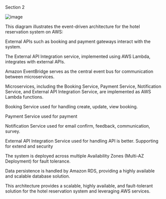 Section 2

![image](https://github.com/ducnguyen55/assignmentHRS/assets/38359443/f39d94d1-6bd9-4883-8158-d7cb50e822a1)

This diagram illustrates the event-driven architecture for the hotel reservation system on AWS:

External APIs such as booking and payment gateways interact with the system.

The External API Integration service, implemented using AWS Lambda, integrates with external APIs.

Amazon EventBridge serves as the central event bus for communication between microservices.

Microservices, including the Booking Service, Payment Service, Notification Service, and External API Integration Service, are implemented as AWS Lambda functions.

Booking Service used for handling create, update, view booking.

Payment Service used for payment

Notification Service used for email confirm, feedback, communication, survey.

External API Integration Service used for handling API is better. Supporting for extend and security

The system is deployed across multiple Availability Zones (Multi-AZ Deployment) for fault tolerance.

Data persistence is handled by Amazon RDS, providing a highly available and scalable database solution.

This architecture provides a scalable, highly available, and fault-tolerant solution for the hotel reservation system and leveraging AWS services.
